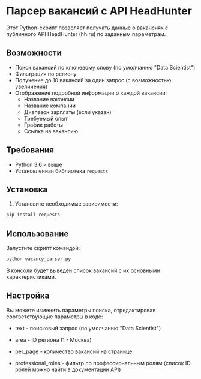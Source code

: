 # Парсер вакансий с API HeadHunter

Этот Python-скрипт позволяет получать данные о вакансиях с публичного API HeadHunter (hh.ru) по заданным параметрам.

## Возможности

- Поиск вакансий по ключевому слову (по умолчанию "Data Scientist")
- Фильтрация по региону
- Получение до 10 вакансий за один запрос (с возможностью увеличения)
- Отображение подробной информации о каждой вакансии:
  - Название вакансии
  - Название компании
  - Диапазон зарплаты (если указан)
  - Требуемый опыт
  - График работы
  - Ссылка на вакансию

## Требования

- Python 3.6 и выше
- Установленная библиотека `requests`

## Установка

1. Установите необходимые зависимости:

```bash
pip install requests
```

## Использование

Запустите скрипт командой:

```bash
python vacancy_parser.py
```
В консоли будет выведен список вакансий с их основными характеристиками.

## Настройка

Вы можете изменить параметры поиска, отредактировав соответствующие параметры в коде:

- text - поисковый запрос (по умолчанию "Data Scientist")

- area - ID региона (1 - Москва)

- per_page - количество вакансий на странице

- professional_roles - фильтр по профессиональным ролям (список ID ролей можно найти в документации API)
